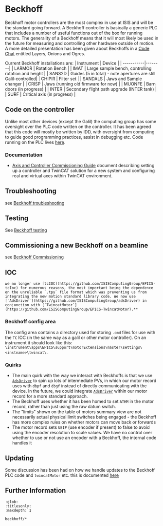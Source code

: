 # Beckhoff

Beckhoff motor controllers are the most complex in use at ISIS and will be the standard going forward. A Beckhoff controller is basically a generic PLC that includes a number of useful functions out of the box for running motors. The generality of a Beckhoff means that it will most likely be used in the future for measuring and controlling other hardware outside of motion. A more detailed presentation has been given about Beckhoffs in a [Code Chat](/processes/meetings/Code-Chats-and-Lightning-Talks) entitled Layers, Onions and Ogres.

Current Beckhoff installations are:
| Instrument | Device |
| -----------|--------|
| LARMOR | Rotation Bench |
| IMAT | Large sample bench, controlling rotation and height |
| SANS2D | Guides (5 in total) - note apertures are still Galil-controlled| 
| CHIPIR | Filter set | 
| SANDALS | Jaws and Sample changer | 
| CRISP | Jaws (running old firmware for now) | 
| MUONFE | Barn doors (in progress) | 
| INTER | Secondary flight path upgrade (INTER tank) | 
| SURF | Critical axis (in progress) |



## Code on the controller
Unlike most other devices (except the Galil) the computing group has some oversight over the PLC code written on the controller. It has been agreed that this code will mostly be written by IDD, with oversight from computing to guide good programming practices, assist in debugging etc. Code running on the PLC lives [here](https://github.com/ISIS-Motion-Control).

### Documentation
- [Axis and Controller Commissioning Guide](https://stfc365.sharepoint.com/:w:/s/ISISMechatronics/Ee_aMxb5CF1Dlz-NUGW3OVgB0K7vQjXXwZDwSl5DSHN48w?e=GjqNEb&isSPOFile=1) document describing setting up a controller and TwinCAT solution for a new system and configuring real and virtual axes within TwinCAT environment.

## Troubleshooting
see [Beckhoff troubleshooting](beckhoff/Beckhoff-troubleshooting)

## Testing
See [Beckhoff testing](beckhoff/Beckhoff-testing)

## Commissioning a new Beckhoff on a beamline
see [Beckhoff Commissioning](beckhoff/Beckhoff-commissioning)

## IOC

```{note}
we no longer use [tcIOC](https://github.com/ISISComputingGroup/EPICS-tcIoc) for numerous reasons, the most important being the dependence on the unreliable `.tpy` file format which was preventing us from integrating the new motion standard library code. We now use [`AdsDriver`](https://github.com/ISISComputingGroup/adsDriver) in conjunction with [`TwincatMotor`](https://github.com/ISISComputingGroup/EPICS-TwincatMotor).**
```

### Beckhoff config area

The config area contains a directory used for storing `.cmd` files for use with the `TC` IOC (in the same way as a galil or other motor controller). On an instrument it should look like this: `\instrument\apps\EPICS\support\motorExtensions\master\settings\<instname>\twincat\`. 

### Quirks

- The main quirk with the way we interact with Beckhoffs is that we use [`AdsDriver`](https://github.com/ISISComputingGroup/adsDriver) to spin up lots of intermediate PVs, in which our motor record uses with `dbpf` and `dbgf` instead of directly communicating with the device. In the future, we could integrate [`AdsDriver`](https://github.com/ISISComputingGroup/adsDriver) within our motor record for a more standard approach.
- The Beckhoff uses whether it has been homed to set `ATHM` in the motor record, rather than just using the raw datum switch. 
- The "limits" shown on the table of motors summary view are not necessarily actual physical limit switches being engaged - the Beckhoff has more complex rules on whether motors can move back or forwards
- The motor record sets `UEIP` (use encoder if present) to false to avoid using the encoder resolution to scale values. We have no control over whether to use or not use an encoder with a Beckhoff, the internal code handles it

## Updating

Some discussion has been had on how we handle updates to the Beckhoff PLC code and `twincatMotor` etc. this is documented [here](https://stfc365.sharepoint.com/:w:/s/ISISMechatronics/EXnBTNmcqqVCkIXXxjSvYdwBD3ZihXKDE0pZpiErGnkJ1g?e=4%3AWjCJxN&at=9&CID=0DF00AB8-D565-4B81-9AA2-C0DD226434CA&wdLOR=c76050FF1-1FF0-4AC8-A94C-0127E17DD337)

## Further Information

```{toctree}
:glob:
:titlesonly:
:maxdepth: 1

beckhoff/*
```
